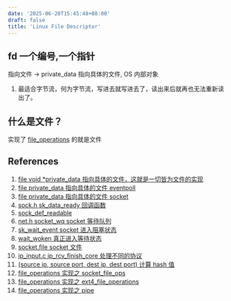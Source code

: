 ```yaml
---
date: '2025-06-20T15:45:48+08:00'
draft: false
title: 'Linux File Descriptor'
---
```


## fd 一个编号,一个指针

指向文件 -> private_data 指向具体的文件, OS 内部对象

1. 最适合字节流，何为字节流，写进去就写进去了，读出来后就再也无法重新读出了。

## 什么是文件？
实现了 [file_operations](https://elixir.bootlin.com/linux/v6.15/source/include/linux/fs.h#L2129-L2172) 的就是文件





## References

1. [file void *private_data 指向具体的文件，这就是一切皆为文件的实现](https://elixir.bootlin.com/linux/v6.15/source/include/linux/fs.h#L1064)
2. [file private_data 指向具体的文件 eventpoll](https://elixir.bootlin.com/linux/v6.15.4/source/fs/eventpoll.c#L179-L242)
3. [file private_data 指向具体的文件 socket](https://elixir.bootlin.com/linux/v6.15.4/source/include/linux/net.h#L107-L129)
4. [sock.h sk_data_ready 回调函数](https://elixir.bootlin.com/linux/v6.15.3/source/include/net/sock.h#L432)
5. [sock_def_readable](https://elixir.bootlin.com/linux/v6.15.3/source/net/core/sock.c#L3524)
6. [net.h socket_wq socket 等待队列](https://elixir.bootlin.com/linux/v6.15.3/source/include/linux/net.h#L99)
7. [sk_wait_event socket 进入阻塞状态](https://elixir.bootlin.com/linux/v6.15/source/include/net/sock.h#L1167)
8. [wait_woken 真正进入等待状态](https://elixir.bootlin.com/linux/v6.15/source/kernel/sched/wait.c#L413)
9. [socket.file socket 文件](https://elixir.bootlin.com/linux/v6.15.3/source/include/linux/net.h#L117)
10. [ip_input.c ip_rcv_finish_core 处理不同的协议](https://elixir.bootlin.com/linux/v6.15/source/net/ipv4/ip_input.c#L338)
11. [(source ip, source port, dest ip, dest port) 计算 hash 值](https://elixir.bootlin.com/linux/v6.15/source/net/ipv4/inet_hashtables.c#L32)
12. [file_operations 实现之 socket_file_ops](https://elixir.bootlin.com/linux/v6.15/source/net/socket.c#L156-L173)
13. [file_operations 实现之 ext4_file_operations](https://elixir.bootlin.com/linux/v6.15/source/fs/ext4/file.c#L962-L981)
14. [file_operations 实现之 pipe](https://elixir.bootlin.com/linux/v6.15/source/fs/pipe.c#L1243-L1263)